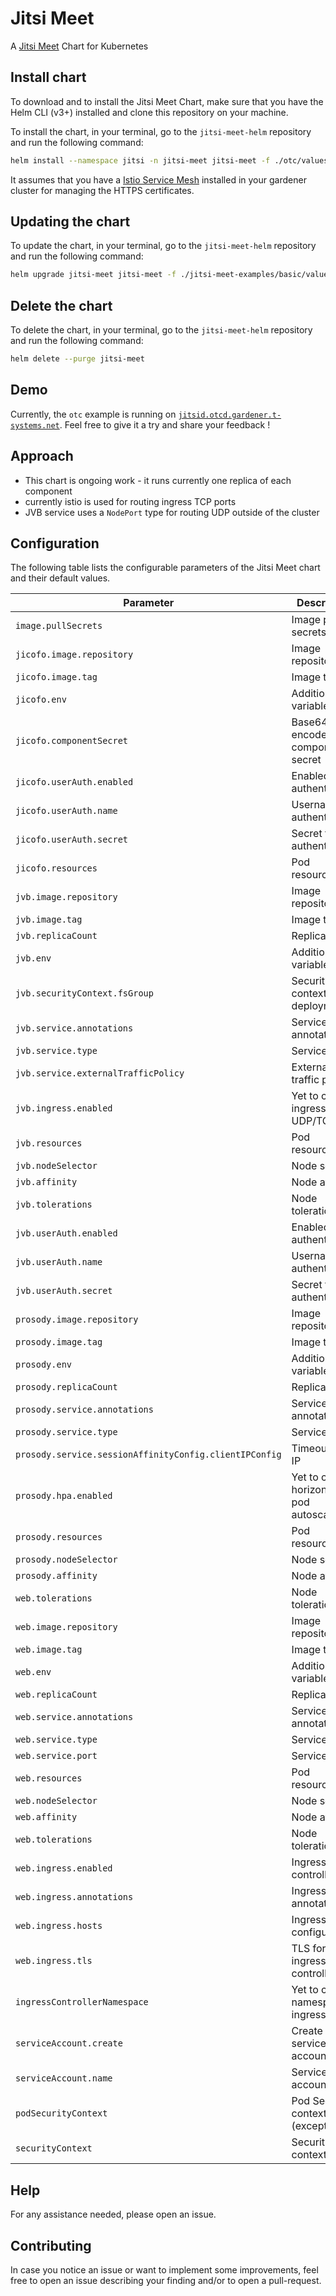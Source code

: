# Jitsi Meet
A [Jitsi Meet](https://jitsi.org/jitsi-meet/) Chart for Kubernetes

## Install chart
To download and to install the Jitsi Meet Chart, make sure that you have the Helm CLI (v3+) installed and clone this repository on your machine.

To install the chart, in your terminal, go to the `jitsi-meet-helm` repository and run the following command:

```bash
helm install --namespace jitsi -n jitsi-meet jitsi-meet -f ./otc/values.yaml 
```

It assumes that you have a [Istio Service Mesh](https://istio.io/) installed in your gardener cluster for managing the HTTPS certificates.

## Updating the chart
To update the chart, in your terminal, go to the `jitsi-meet-helm` repository and run the following command:

```bash
helm upgrade jitsi-meet jitsi-meet -f ./jitsi-meet-examples/basic/values.yaml --namespace $MY_NAMESPACE --wait
```

## Delete the chart
To delete the chart, in your terminal, go to the `jitsi-meet-helm` repository and run the following command:

```bash
helm delete --purge jitsi-meet
```

## Demo
Currently, the `otc` example is running on [`jitsid.otcd.gardener.t-systems.net`](https://jitsid.otcd.gardener.t-systems.net). Feel free to give it a try and share your feedback !

## Approach

* This chart is ongoing work - it runs currently one replica of each component
*  currently istio is used for routing ingress TCP ports 
* JVB service uses a `NodePort` type for routing UDP outside of the cluster

## Configuration

The following table lists the configurable parameters of the Jitsi Meet chart and their default values.

| Parameter                                               | Description                            | Default         |
|---------------------------------------------------------|----------------------------------------|-----------------|
| `image.pullSecrets`                                     | Image pull secrets                     | `nil`           |
| `jicofo.image.repository`                               | Image repository                       | `jitsi/jicofo`  |
| `jicofo.image.tag`                                      | Image tag                              | `latest`        |
| `jicofo.env`                                    | Additional env variables       | `[]`            |
| `jicofo.componentSecret`                                | Base64 encoded component secret        | `nil`           |
| `jicofo.userAuth.enabled`                               | Enabled authentication                 | `false`         |
| `jicofo.userAuth.name`                                  | Username for authentication            | `focus`         |
| `jicofo.userAuth.secret`                                | Secret for authentication              | `nil`           |
| `jicofo.resources`                                      | Pod resources                          | `{}`            |
| `jvb.image.repository`                                  | Image repository                       | `jitsi/jvb`     |
| `jvb.image.tag`                                         | Image tag                              | `latest`        |
| `jvb.replicaCount`                                      | Replica count                          | `1`             |
| `jvb.env`                                       | Additional env variables       | `[]`            |
| `jvb.securityContext.fsGroup`                           | Security context deployment            | `412`           |
| `jvb.service.annotations`                               | Service annotations                    | `[]`            |
| `jvb.service.type`                                      | Service type                           | `NodePort`      |
| `jvb.service.externalTrafficPolicy`                     | External traffic policy                | `Cluster`       |
| `jvb.ingress.enabled`                                   | Yet to come, ingress UDP/TCP           | `false`         |
| `jvb.resources`                                         | Pod resources                          | `{}`            |
| `jvb.nodeSelector`                                      | Node selector                          | `{}`            |
| `jvb.affinity`                                          | Node affinity                          | `{}`            |
| `jvb.tolerations`                                       | Node tolerations                       | `{}`            |
| `jvb.userAuth.enabled`                                  | Enabled authentication                 | `false`         |
| `jvb.userAuth.name`                                     | Username for authentication            | `focus`         |
| `jvb.userAuth.secret`                                   | Secret for authentication              | `nil`           |
| `prosody.image.repository`                              | Image repository                       | `jitsi/prosody` |
| `prosody.image.tag`                                     | Image tag                              | `latest`        |
| `prosody.env`                                   | Additional env variables       | `[]`            |
| `prosody.replicaCount`                                  | Replica count                          | `1`             |
| `prosody.service.annotations`                           | Service annotations                    | `[]`            |
| `prosody.service.type`                                  | Service type                           | `ClusterIP`     |
| `prosody.service.sessionAffinityConfig.clientIPConfig`  | Timeout client IP                      | `10800`         |
| `prosody.hpa.enabled`                                   | Yet to come, horizontal pod autoscaler | `false`         |
| `prosody.resources`                                     | Pod resources                          | `{}`            |
| `prosody.nodeSelector`                                  | Node selector                          | `{}`            |
| `prosody.affinity`                                      | Node affinity                          | `{}`            |
| `web.tolerations`                                       | Node tolerations                       | `{}`            |
| `web.image.repository`                                  | Image repository                       | `jitsi/prosody` |
| `web.image.tag`                                         | Image tag                              | `latest`        |
| `web.env`                                       | Additional env variables       | `[]`            |
| `web.replicaCount`                                      | Replica count                          | `1`             |
| `web.service.annotations`                               | Service annotations                    | `[]`            |
| `web.service.type`                                      | Service type                           | `ClusterIP`     |
| `web.service.port`                                      | Service port                           | `80`            |
| `web.resources`                                         | Pod resources                          | `{}`            |
| `web.nodeSelector`                                      | Node selector                          | `{}`            |
| `web.affinity`                                          | Node affinity                          | `{}`            |
| `web.tolerations`                                       | Node tolerations                       | `{}`            |
| `web.ingress.enabled`                                   | Ingress controller                     | `false`         |
| `web.ingress.annotations`                               | Ingress annotations                    | `[]`            |
| `web.ingress.hosts`                                     | Ingress host configuration             | `[]`            |
| `web.ingress.tls`                                       | TLS for ingress controller             | `[]`            |
| `ingressControllerNamespace`                            | Yet to come, namespace ingress         | `nil`           |
| `serviceAccount.create`                                 | Create service account                 | `true`          |
| `serviceAccount.name`                                   | Service account name                   | `nil`           |
| `podSecurityContext`                                    | Pod Security context (except JVB)      | `{}`            |
| `securityContext`                                       | Security context                       | `{}`            |

## Help
For any assistance needed, please open an issue.

## Contributing
In case you notice an issue or want to implement some improvements, feel free to open an issue describing your finding and/or to open a pull-request.

